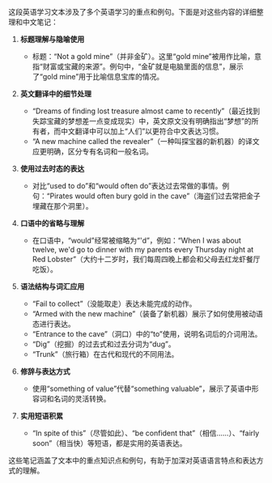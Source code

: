 这段英语学习文本涉及了多个英语学习的重点和例句。下面是对这些内容的详细整理和中文笔记：

1. **标题理解与隐喻使用**  
   - 标题：“Not a gold mine”（并非金矿）。这里“gold mine”被用作比喻，意指“财富或宝藏的来源”。例句中，“金矿就是电脑里面的信息”，展示了“gold mine”用于比喻信息宝库的情况。

2. **英文翻译中的细节处理**  
   - “Dreams of finding lost treasure almost came to recently”（最近找到失踪宝藏的梦想差一点变成现实）中，英文原文没有明确指出“梦想”的所有者，而中文翻译中可以加上“人们”以更符合中文表达习惯。
   - “A new machine called the revealer”（一种叫探宝器的新机器）的译文应更明确，区分专有名词和一般名词。

3. **使用过去时态的表达**  
   - 对比“used to do”和“would often do”表达过去常做的事情。例句：“Pirates would often bury gold in the cave”（海盗们过去常把金子埋藏在那个洞里）。

4. **口语中的省略与理解**  
   - 在口语中，“would”经常被缩略为“'d”，例如：“When I was about twelve, we'd go to dinner with my parents every Thursday night at Red Lobster”（大约十二岁时，我们每周四晚上都会和父母去红龙虾餐厅吃饭）。

5. **语法结构与词汇应用**  
   - “Fail to collect”（没能取走）表达未能完成的动作。 
   - “Armed with the new machine”（装备了新机器）展示了如何使用被动语态进行表达。
   - “Entrance to the cave”（洞口）中的“to”使用，说明名词后的介词用法。
   - “Dig”（挖掘）的过去式和过去分词为“dug”。
   - “Trunk”（旅行箱）在古代和现代的不同用法。

6. **修辞与表达方式**  
   - 使用“something of value”代替“something valuable”，展示了英语中形容词和名词的灵活转换。

7. **实用短语积累**  
   - “In spite of this”（尽管如此）、“be confident that”（相信……）、“fairly soon”（相当快）等短语，都是实用的英语表达。

这些笔记涵盖了文本中的重点知识点和例句，有助于加深对英语语言特点和表达方式的理解。